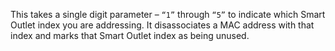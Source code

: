 This takes a single digit parameter – `“1”` through `“5”` to indicate which Smart Outlet index you are addressing. It disassociates a MAC address with that index and marks that Smart Outlet index as being unused.